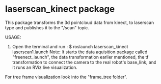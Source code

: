 # laserscan_kinect package

This package transforms the 3d pointcloud data from kinect, to laserscan type and publishes it to the "/scan" topic.

  USAGE:
1.  Open the terminal and run :
  $ roslaunch laserscan_kinect laserscan1.launch
Note: It starts the data aquisition package called "freenect_launch", the data transformation earlier mentioned, the tf transformation to connect the camera to the real robot's base_link, and it runs an RViz live visualization.

For tree frame visualization look into the "frame_tree folder".

